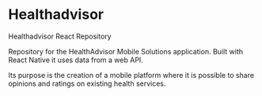 # Healthadvisor
Healthadvisor React Repository

Repository for the HealthAdvisor Mobile Solutions application.
Built with React Native it uses data from a web API. 

Its purpose is the creation of a mobile platform where it is possible to share opinions and ratings on existing health services.
